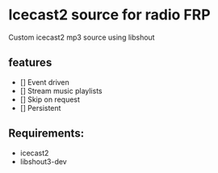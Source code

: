 # Icecast2 source for radio FRP

Custom icecast2 mp3 source using libshout

## features
- [] Event driven
- [] Stream music playlists
- [] Skip on request
- [] Persistent

## Requirements:
- icecast2
- libshout3-dev
